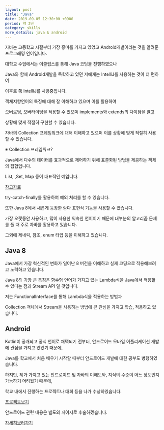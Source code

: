 ```yaml
---
layout: post
title: "Java"
date: 2019-09-05 12:30:00 +0900
period: 약 2년
category: skills
more_details: java & android 
---
```


자바는 고등학교 시절부터 가장 흥미를 가지고 있었고 Android개발이라는 것을
알려준 프로그래밍 언어입니다.

대학교 수업에서는 이클립스를 통해 Java 코딩을 진행하였으나 

Java와 함께 Android개발을 독학하고 있던 저에게는 IntelliJ를 사용하는 것이 더 편하여


이후로 쭉 IntelliJ를 사용중입니다.

객체지향언어의 특징에 대해 잘 이해하고 있으며 이를 활용하여 

오버로딩, 오버라이딩을 적용할 수 있으며 implements와 extends의 차이점을 알고 

상황에 맞게 적절히 구현할 수 있습니다.

자바의 Collection 프레임워크에 대해 이해하고 있으며 이를 상황에 맞게 적절히 사용할 수 있습니다.

※ Collection 프레임워크?

Java에서 다수의 데이터를 효과적으로 제어하기 위해 표준화된 방법을 제공하는 객체의 집합입니다. 

List, ,Set, Map 등이 대표적인 예입니다.

[참고자료](https://www.opentutorials.org/course/1223/6446)

try-catch-finally를 활용하여 예외 처리를 할 수 있습니다.

또한 Java 8에서 새롭게 등장한 람다 표현식 기능을 사용할 수 있습니다.

가장 오랫동안 사용하고, 많이 사용한 익숙한 언어이기 때문에 대부분의 알고리즘 문제를 풀 때 주로 자바를 활용하고 있습니다.

그외에 제네릭, 참조, enum 타입 등을 이해하고 있습니다.

## Java 8

Java에서 가장 혁신적인 변화가 일어난 8 버전을 이해하고 실제 코딩으로 적용해보려고 노력하고 있습니다.

Java 8의 가장 큰 특징은 함수형 언어가 가지고 있는 Lambda식을 Java에서 적용할 수 있다는 점과 Stream API 일 것입니다. 

저는 FunctionalInterface를 통해 Lambda식을 적용하는 방법과 

Collection 객체에서 Stream을 사용하는 방법에 큰 관심을 가지고 학습, 적용하고 있습니다.

## Android

Kotlin이 공개되고 공식 언어로 채택되기 전부터, 안드로이드 모바일 어플리케이션 개발에 관심을 가지고 있었기 때문에, 

Java를 학교에서 처음 배우기 시작할 때부터 안드로이드 개발에 대한 공부도 병행하였습니다.

하지만, 제가 가지고 있는 안드로이드 및 자바의 이해도와, 지식의 수준이 어느 정도인지 가늠하기 어려웠기 때문에, 

학교 내에서 진행하는 프로젝트나 대회 등을 나가 수상하였습니다.

[프로젝트보기](https://seosungjoon.github.io/category/project/)

안드로이드 관련 내용은 별도의 페이지로 후술하겠습니다.

[자세히보러가기](https://seosungjoon.github.io/category/skills/Android)
